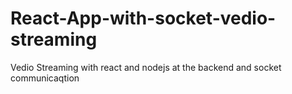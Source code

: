 # React-App-with-socket-vedio-streaming
Vedio Streaming with react and nodejs at the backend and socket communicaqtion
